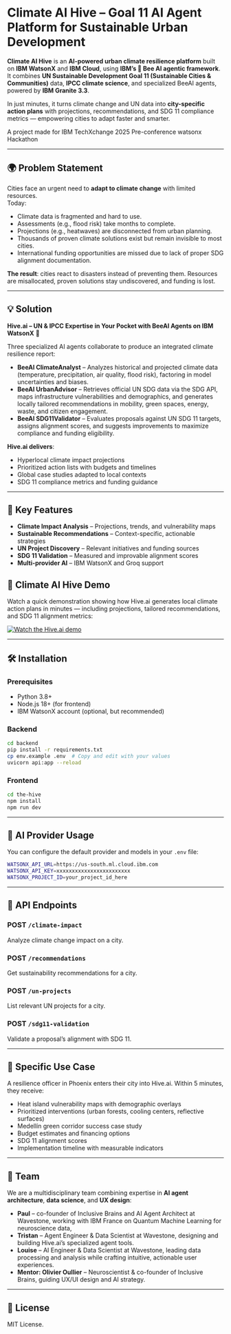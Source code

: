 # Climate AI Hive – Goal 11 AI Agent Platform for Sustainable Urban Development

**Climate AI Hive** is an **AI-powered urban climate resilience platform** built on **IBM WatsonX** and **IBM Cloud**, using **IBM’s 🐝 Bee AI agentic framework**.  
It combines **UN Sustainable Development Goal 11 (Sustainable Cities & Communities)** data, **IPCC climate science**, and specialized BeeAI agents, powered by **IBM Granite 3.3**.

In just minutes, it turns climate change and UN data into **city-specific action plans** with projections, recommendations, and SDG 11 compliance metrics — empowering cities to adapt faster and smarter.

A project made for IBM TechXchange 2025 Pre-conference watsonx Hackathon

---

## 🌍 Problem Statement  

Cities face an urgent need to **adapt to climate change** with limited resources.  
Today:  
- Climate data is fragmented and hard to use.  
- Assessments (e.g., flood risk) take months to complete.  
- Projections (e.g., heatwaves) are disconnected from urban planning.  
- Thousands of proven climate solutions exist but remain invisible to most cities.  
- International funding opportunities are missed due to lack of proper SDG alignment documentation.  

**The result**: cities react to disasters instead of preventing them. Resources are misallocated, proven solutions stay undiscovered, and funding is lost.  

---

## 💡 Solution  

**Hive.ai – UN & IPCC Expertise in Your Pocket with BeeAI Agents on IBM WatsonX** 🐝  

Three specialized AI agents collaborate to produce an integrated climate resilience report:  
- **BeeAI ClimateAnalyst** – Analyzes historical and projected climate data (temperature, precipitation, air quality, flood risk), factoring in model uncertainties and biases.  
- **BeeAI UrbanAdvisor** – Retrieves official UN SDG data via the SDG API, maps infrastructure vulnerabilities and demographics, and generates locally tailored recommendations in mobility, green spaces, energy, waste, and citizen engagement.  
- **BeeAI SDG11Validator** – Evaluates proposals against UN SDG 11 targets, assigns alignment scores, and suggests improvements to maximize compliance and funding eligibility.  

**Hive.ai delivers**:  
- Hyperlocal climate impact projections  
- Prioritized action lists with budgets and timelines  
- Global case studies adapted to local contexts  
- SDG 11 compliance metrics and funding guidance  

---

## 🚀 Key Features  

- **Climate Impact Analysis** – Projections, trends, and vulnerability maps  
- **Sustainable Recommendations** – Context-specific, actionable strategies  
- **UN Project Discovery** – Relevant initiatives and funding sources  
- **SDG 11 Validation** – Measured and improvable alignment scores  
- **Multi-provider AI** – IBM WatsonX and Groq support  

## 🎥 Climate AI Hive Demo

Watch a quick demonstration showing how Hive.ai generates local climate action plans in minutes — including projections, tailored recommendations, and SDG 11 alignment metrics:

[![Watch the Hive.ai demo](https://img.youtube.com/vi/rgS0BWS4bNc/0.jpg)](https://www.youtube.com/watch?v=rgS0BWS4bNc)

---

## 🛠️ Installation  

### Prerequisites  

- Python 3.8+  
- Node.js 18+ (for frontend)  
- IBM WatsonX account (optional, but recommended)  

### Backend  

```bash
cd backend
pip install -r requirements.txt
cp env.example .env  # Copy and edit with your values
uvicorn api:app --reload
```

### Frontend  

```bash
cd the-hive
npm install
npm run dev
```

---

## 🤖 AI Provider Usage  

You can configure the default provider and models in your `.env` file:  

```bash
WATSONX_API_URL=https://us-south.ml.cloud.ibm.com
WATSONX_API_KEY=xxxxxxxxxxxxxxxxxxxxxxxx
WATSONX_PROJECT_ID=your_project_id_here
```

---

## 📡 API Endpoints  

### POST `/climate-impact`  
Analyze climate change impact on a city.  

### POST `/recommendations`  
Get sustainability recommendations for a city.  

### POST `/un-projects`  
List relevant UN projects for a city.  

### POST `/sdg11-validation`  
Validate a proposal’s alignment with SDG 11. 

---

## 🌟 Specific Use Case  

A resilience officer in Phoenix enters their city into Hive.ai. Within 5 minutes, they receive:  
- Heat island vulnerability maps with demographic overlays  
- Prioritized interventions (urban forests, cooling centers, reflective surfaces)  
- Medellín green corridor success case study  
- Budget estimates and financing options  
- SDG 11 alignment scores  
- Implementation timeline with measurable indicators  

---

## 🧠 Team  

We are a multidisciplinary team combining expertise in **AI agent architecture**, **data science**, and **UX design**:  

- **Paul** – co-founder of Inclusive Brains and AI Agent Architect at Wavestone, working with IBM France on Quantum Machine Learning for neuroscience data, 
- **Tristan** – Agent Engineer & Data Scientist at Wavestone, designing and building Hive.ai’s specialized agent tools.  
- **Louise** – AI Engineer & Data Scientist at Wavestone, leading data processing and analysis while crafting intuitive, actionable user experiences.  
- **Mentor: Olivier Oullier** – Neuroscientist & co-founder of Inclusive Brains, guiding UX/UI design and AI strategy.  

---

## 📝 License  

MIT License. 
